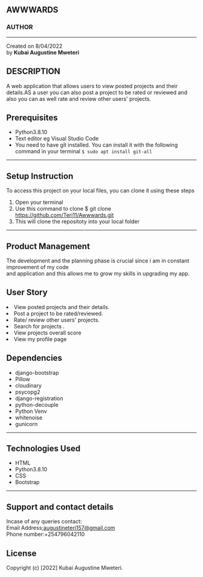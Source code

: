 ## AWWWARDS
<h3><strong>AUTHOR</strong></H3><hr>
Created on 8/04/2022<br> by <strong>Kubai Augustine Mweteri</strong>

## DESCRIPTION
A web application that allows users to view posted projects and their details.AS a user you can also post a project to be rated or reviewed and also you can as well rate and review other users' projects.

## Prerequisites
* Python3.8.10
* Text editor eg Visual Studio Code
* You need to have git installed. You can install it with the following command in your terminal
`$ sudo apt install git-all`
*****

## Setup Instruction
To access this project on your local files, you can clone it using these steps
1. Open your terminal
1. Use this command to clone $ git clone https://github.com/Teri11/Awwwards.git
1. This will clone the repositoty into your local folder
*****

## Product Management
The development and the planning phase is crucial since i am in constant improvement of my code<br>
and application and this allows me to grow my skills in upgrading my app.

## User Story
<li>View posted projects and their details.</li>
<li>Post a project to be rated/reviewed.</li>
<li>Rate/ review other users' projects.</li>
<li>Search for projects .</li>
<li>View projects overall score</li>
<li>View my profile page</li>

## Dependencies
* django-bootstrap
* Pillow
* cloudinary
* psycopg2
* django-registration
* python-decouple
* Python Venv
* whitenoise
* gunicorn
*****

## Technologies Used
* HTML
* Python3.8.10
* CSS
* Bootstrap
******

## Support and contact details
Incase of any queries contact:<br>
Email Address;augustineteri157@gmail.com<br>
Phone number:+254796042110

## License
Copyright (c) [2022] Kubai Augustine Mweteri.
